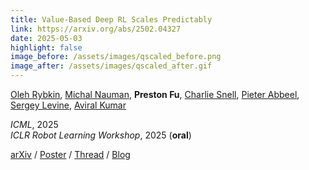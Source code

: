 ```yaml
---
title: Value-Based Deep RL Scales Predictably
link: https://arxiv.org/abs/2502.04327
date: 2025-05-03
highlight: false
image_before: /assets/images/qscaled_before.png
image_after: /assets/images/qscaled_after.gif
---
```


[Oleh Rybkin](https://people.eecs.berkeley.edu/~oleh/),
[Michal Nauman](https://scholar.google.com/citations?user=GnEVRtQAAAAJ&hl=en),
**Preston Fu**,
[Charlie Snell](https://sea-snell.github.io/),
[Pieter Abbeel](https://people.eecs.berkeley.edu/~pabbeel/),
[Sergey Levine](https://people.eecs.berkeley.edu/~svlevine/),
[Aviral Kumar](https://aviralkumar2907.github.io/)

_ICML_, 2025 \
_ICLR Robot Learning Workshop_, 2025 (**oral**)

[arXiv](https://arxiv.org/abs/2502.04327) /
[Poster](/assets/pdf/utd_scaling_poster_icml.pdf) /
[Thread](https://x.com/_oleh/status/1889016893140516880) /
[Blog](https://value-scaling.github.io/)

<!-- We build empirical models of the data-compute Pareto frontier, optimal resource
allocation across data and compute, and hyperparameter dependencies for value-based
RL. From small-scale runs, we can extrapolate towards higher data, compute, and
performance. -->
